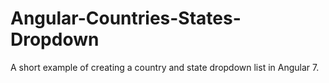 # Angular-Countries-States-Dropdown
A short example of creating a country and state dropdown list in Angular 7.
